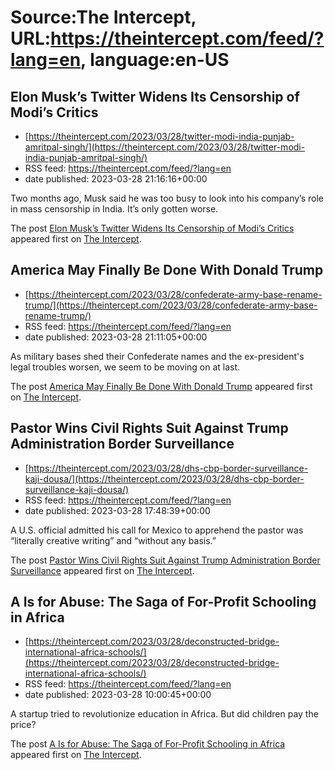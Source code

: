 # Source:The Intercept, URL:https://theintercept.com/feed/?lang=en, language:en-US

## Elon Musk’s Twitter Widens Its Censorship of Modi’s Critics
 - [https://theintercept.com/2023/03/28/twitter-modi-india-punjab-amritpal-singh/](https://theintercept.com/2023/03/28/twitter-modi-india-punjab-amritpal-singh/)
 - RSS feed: https://theintercept.com/feed/?lang=en
 - date published: 2023-03-28 21:16:16+00:00

<p>Two months ago, Musk said he was too busy to look into his company’s role in mass censorship in India. It’s only gotten worse.</p>
<p>The post <a href="https://theintercept.com/2023/03/28/twitter-modi-india-punjab-amritpal-singh/" rel="nofollow">Elon Musk’s Twitter Widens Its Censorship of Modi’s Critics</a> appeared first on <a href="https://theintercept.com" rel="nofollow">The Intercept</a>.</p>

## America May Finally Be Done With Donald Trump
 - [https://theintercept.com/2023/03/28/confederate-army-base-rename-trump/](https://theintercept.com/2023/03/28/confederate-army-base-rename-trump/)
 - RSS feed: https://theintercept.com/feed/?lang=en
 - date published: 2023-03-28 21:11:05+00:00

<p>As military bases shed their Confederate names and the ex-president's legal troubles worsen, we seem to be moving on at last.</p>
<p>The post <a href="https://theintercept.com/2023/03/28/confederate-army-base-rename-trump/" rel="nofollow">America May Finally Be Done With Donald Trump</a> appeared first on <a href="https://theintercept.com" rel="nofollow">The Intercept</a>.</p>

## Pastor Wins Civil Rights Suit Against Trump Administration Border Surveillance
 - [https://theintercept.com/2023/03/28/dhs-cbp-border-surveillance-kaji-dousa/](https://theintercept.com/2023/03/28/dhs-cbp-border-surveillance-kaji-dousa/)
 - RSS feed: https://theintercept.com/feed/?lang=en
 - date published: 2023-03-28 17:48:39+00:00

<p>A U.S. official admitted his call for Mexico to apprehend the pastor was “literally creative writing” and “without any basis.”</p>
<p>The post <a href="https://theintercept.com/2023/03/28/dhs-cbp-border-surveillance-kaji-dousa/" rel="nofollow">Pastor Wins Civil Rights Suit Against Trump Administration Border Surveillance</a> appeared first on <a href="https://theintercept.com" rel="nofollow">The Intercept</a>.</p>

## A Is for Abuse: The Saga of For-Profit Schooling in Africa
 - [https://theintercept.com/2023/03/28/deconstructed-bridge-international-africa-schools/](https://theintercept.com/2023/03/28/deconstructed-bridge-international-africa-schools/)
 - RSS feed: https://theintercept.com/feed/?lang=en
 - date published: 2023-03-28 10:00:45+00:00

<p>A startup tried to revolutionize education in Africa. But did children pay the price?</p>
<p>The post <a href="https://theintercept.com/2023/03/28/deconstructed-bridge-international-africa-schools/" rel="nofollow">A Is for Abuse: The Saga of For-Profit Schooling in Africa</a> appeared first on <a href="https://theintercept.com" rel="nofollow">The Intercept</a>.</p>

